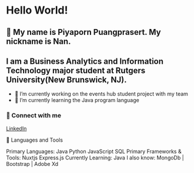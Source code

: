 # Hello World! 
## 👋 My name is Piyaporn Puangprasert. My nickname is Nan.
## I am a Business Analytics and Information Technology major student at Rutgers University(New Brunswick, NJ).

- 🔭 I’m currently working on the events hub student project with my team 
- 🌱 I’m currently learning the Java program language 

### 🤝 Connect with me <br>
[LinkedIn](https://www.linkedin.com/in/piyapornp/)


🧠 Languages and Tools

Primary Languages:	Java Python JavaScript SQL
Primary Frameworks & Tools:	 Nuxtjs Express.js
Currently Learning:	Java
I also know: MongoDb | Bootstrap | Adobe Xd
